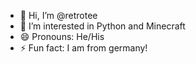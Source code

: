 - 👋 Hi, I’m @retrotee
- 👀 I’m interested in Python and Minecraft
- 😄 Pronouns: He/His
- ⚡ Fun fact: I am from germany!
